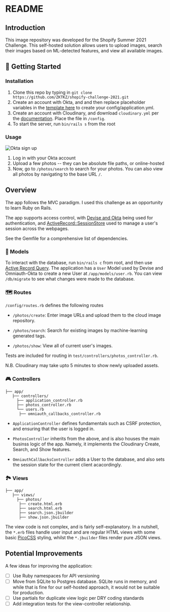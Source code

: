# README

## Introduction
This image repository was developed for the Shopify Summer 2021 Challenge. This self-hosted solution allows  users to upload images, search their images based on ML-detected features, and view all available images. 


## 🚀 Getting Started

### Installation
1. Clone this repo by typing in `git clone https://github.com/ZKTKZ/shopify-challenge-2021.git`
2. Create an account with Okta, and and then replace placeholder variables in the [template here](https://gist.github.com/andrewvanbeek-okta/a069611986d15bb924774c3635a5abb3#file-convert-your-devise-app-to-use-okta-L89) to create your config/application.yml.
3. Create an account with Cloudinary, and download `cloudinary.yml` per the [documentation](https://cloudinary.com/documentation/rails_integration#configuration). Place the file in `/config`. 
4. To start the server, run `bin/rails s` from the root

### Usage
![Okta sign up](https://lh3.googleusercontent.com/tlEjfmTcI72JBa7sDkhM1YHAkcY6UwVEMet4PaFNNIrNq_rEAF5eRZ2HFRvQpLNUYGJdYIiHxcLMG9LX-uazH11VXyzBC75b2afXNKRYfpbN5fO5SS7VkvT2fy00yeRuIzBUgmvy)

1. Log in with your Okta account
2. Upload a few photos -- they can be absolute file paths, or online-hosted
3. Now, go to `/photos/search` to search for your photos. You can also view all photos by navigating to the base URL `/`.

## Overview 
The app follows the MVC paradigm. I used this challenge as an opportunity to learn Ruby on Rails.

The app supports access control, with [Devise and Okta](https://developer.okta.com/blog/2018/09/18/simple-authentication-with-rails-and-omniauth) being used for authentication, and [ActiveRecord::SessionStore](https://github.com/rails/activerecord-session_store) used to manage a user's session across the webpages. 

See the Gemfile for a comprehensive list of dependencies.

### 🧱 Models

To interact with the database, run `bin/rails c` from root, and then use [Active Record Query](https://guides.rubyonrails.org/active_record_querying.html). The application has a `User` Model used by Devise and Omniauth-Okta to create a new User at `/app/models/user.rb`. You can view `/db/migrate` to see what changes were made to the database. 

### 🗺️ Routes
`/config/routes.rb` defines the following routes
* `/photos/create`: Enter image URLs and upload them to the cloud image repository.

* `/photos/search`: Search for existing images by machine-learning generated tags. 

* `/photos/show`: View all of current user's images.

Tests are included for routing in `test/controllers/photos_controller.rb`.

N.B. Cloudinary may take upto 5 minutes to show newly uploaded assets.

### 🎮 Controllers
```
├── app/
   ├── controllers/
     ├── application_controller.rb
     ├── photos_controller.rb
     └── users.rb
      ├── omniauth_callbacks_controller.rb
```

* `ApplicationController` defines fundamentals such as CSRF protection, and ensuring that the user is logged in.

* `PhotosController` inherits from the above, and is also houses the main businss logic of the app. Namely, it implements the Cloudinary Create, Search, and Show features.

* `OmniauthCallbacksController` adds a User to the database, and also sets the session state for the current client acacordingly.


### 🏞️ Views
```
├── app/
   ├── views/
     ├── photos/
      ├── create.html.erb
      ├── search.html.erb
      ├── search.json.jbuilder
      ├── show.json.jbuilder
```

The view code is not complex, and is fairly self-explanatory. In a nutshell, the `*.erb` files handle user input and are regular HTML views with some basic [PicoCSS](https://picocss.com/) styling, whilst the `*.jbuilder` files render pure JSON views.

## Potential Improvements
A few ideas for improving the application:
- [ ] Use Ruby namespaces for API versioning
- [ ] Move from SQLite to Postgres database. SQLite runs in memory, and while that is fine for our self-hosted approach, it would not be suitable for production.
- [ ] Use partials for duplicate view logic per DRY coding standards
- [ ] Add integration tests for the view-controller relationship. 
